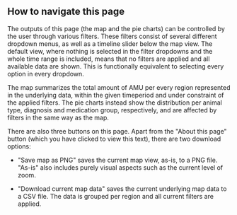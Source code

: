 ## How to navigate this page

The outputs of this page (the map and the pie charts) can be controlled by
the user through various filters. These filters consist of several different
dropdown menus, as well as a timeline slider below the map view. The default
view, where nothing is selected in the filter dropdowns and the whole time range
is included, means that no filters are applied and all available data are shown.
This is functionally equivalent to selecting every option in every dropdown.

The map summarizes the total amount of AMU per every region represented in the
underlying data, within the given timeperiod and under constraint of the applied
filters. The pie charts instead show the distribution per animal type, diagnosis
and medication group, respectively, and are affected by filters in the same way
as the map.

There are also three buttons on this page. Apart from the "About this page"
button (which you have clicked to view this text), there are two download
options:

* "Save map as PNG" saves the current map view, as-is, to a PNG file.
"As-is" also includes purely visual aspects such as the current level of zoom.

* "Download current map data" saves the current underlying map data to a CSV
file. The data is grouped per region and all current filters are applied.
